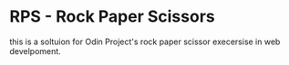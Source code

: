# RPS - Rock Paper Scissors
this is a soltuion for Odin Project's rock paper scissor execersise in web develpoment.
